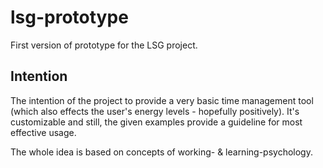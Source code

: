 # lsg-prototype

First version of prototype for the LSG project.

## Intention

The intention of the project to provide a very basic time management tool (which also effects the user's energy levels - hopefully positively). It's customizable and still, the given examples provide a guideline for most effective usage.

The whole idea is based on concepts of working- & learning-psychology.
